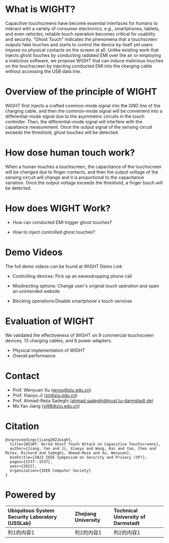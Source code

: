 # What is WIGHT?
Capacitive touchscreens have become essential interfaces for humans to interact with a variety of consumer electronics, e.g., smartphones, tablets, and even vehicles, reliable touch operation becomes critical for usability and security. “Ghost Touch” indicates the phenomena that a touchscreen outputs fake touches and starts to control the device by itself yet users impose no physical contacts on the screen at all. Unlike existing work that injects ghost touches by conducting radiated EMI over the air or employing a malicious software, we propose WIGHT that can induce malicious touches on the touchscreen by injecting conducted EMI into the charging cable without accessing the USB data line.

# Overview of the principle of WIGHT

WIGHT first injects a crafted common-mode signal into the GND line of the charging cable, and then the common-mode signal will be converterd into a differential-mode signal due to the asymmetric circuits in the touch controller. Then, the differential-mode signal will interfere with the capaitance measurement. Once the output signal of the sensing circuit exceeds the threshold, ghost touches will be detected.

# How dose human touch work?
When a human touches a touchscreen, the capacitance of the touchscreen will be changed due to finger contacts, and then the output voltage of the sensing circuit will change and it is proportional to the capacitance variation. Once the output voltage exceeds the threshold, a finger touch will be detected.

# How does WIGHT Work?
* How can conducted EMI trigger ghost touches?


* How to inject controlled ghost touches? 

# Demo Videos
The full demo videos can be found at WIGHT Demo Link
* Controlling devices: Pick up an eavesdropping phone call

* Misdirecting options: Change user's original touch operation and open an unintended website

* Blocking operations:Disable smartphone's touch services

# Evaluation of WIGHT
We validated the effectiveness of WIGHT on 9 commercial touchscreen devices, 13 charging cables, and 6 power adapters.
* Physical implementation of WIGHT
* Overall performance

# Contact
* Prof. Wenyuan Xu (wyxu@zju.edu.cn)
* Prof. Xiaoyu Ji (xji@zju.edu.cn)
* Prof. Ahmad-Reza Sadeghi (ahmad.sadeghi@trust.tu-darmstadt.de)
* Ms.Yan Jiang (yj98@zju.edu.cn)


# Citation
```
@inproceedings{jiang2022wight,
  title={WIGHT: Wired Ghost Touch Attack on Capacitive Touchscreens},
  author={Jiang, Yan and Ji, Xiaoyu and Wang, Kai and Yan, Chen and Mitev, Richard and Sadeghi, Ahmad-Reza and Xu, Wenyuan},
  booktitle={2022 IEEE Symposium on Security and Privacy (SP)},
  pages={1537--1537},
  year={2022},
  organization={IEEE Computer Society}
}
```

# Powered by
|Ubiquitous System Security Laboratory (USSLab)|Zhejiang University|Technical University of Darmstadt|
|:---|:---|:---|
|列1的内容1|列2的内容1|列2的内容1|




